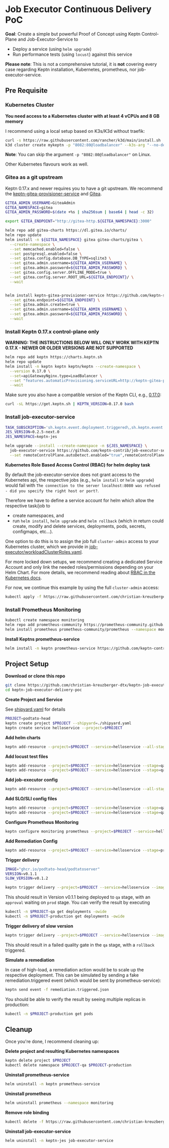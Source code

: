 # Job Executor Continuous Delivery PoC

**Goal**: Create a simple but powerful Proof of Concept using Keptn Control-Plane and Job-Executor-Service to

* Deploy a service (using `helm upgrade`)
* Run performance tests (using `locust`) against this service


**Please note**: This is not a comprehensive tutorial, it is **not** covering every case regarding Keptn installation, Kubernetes, prometheus, nor job-executor-service.


## Pre Requisite

### Kubernetes Cluster
**You need access to a Kubernetes cluster with at least 4 vCPUs and 8 GB memory**

I recommend using a local setup based on K3s/K3d without traefik:
```bash
curl -s https://raw.githubusercontent.com/rancher/k3d/main/install.sh | TAG=v5.3.0 bash
k3d cluster create mykeptn -p "8082:80@loadbalancer" --k3s-arg "--no-deploy=traefik@server:*"
```
**Note**: You can skip the argument `-p "8082:80@loadbalancer"` on Linux.

Other Kubernetes flavours work as well.


### Gitea as a git upstream

Keptn 0.17.x and newer requires you to have a git upstream. We recommend the [keptn-gitea-provisioner-service](https://github.com/keptn-sandbox/keptn-gitea-provisioner-service) and [Gitea](https://gitea.io).

```bash
GITEA_ADMIN_USERNAME=GiteaAdmin
GITEA_NAMESPACE=gitea
GITEA_ADMIN_PASSWORD=$(date +%s | sha256sum | base64 | head -c 32)

export GITEA_ENDPOINT="http://gitea-http.${GITEA_NAMESPACE}:3000"

helm repo add gitea-charts https://dl.gitea.io/charts/
helm repo update
helm install -n ${GITEA_NAMESPACE} gitea gitea-charts/gitea \
  --create-namespace \
  --set memcached.enabled=false \
  --set postgresql.enabled=false \
  --set gitea.config.database.DB_TYPE=sqlite3 \
  --set gitea.admin.username=${GITEA_ADMIN_USERNAME} \
  --set gitea.admin.password=${GITEA_ADMIN_PASSWORD} \
  --set gitea.config.server.OFFLINE_MODE=true \
  --set gitea.config.server.ROOT_URL=${GITEA_ENDPOINT}/ \
  --wait


helm install keptn-gitea-provisioner-service https://github.com/keptn-sandbox/keptn-gitea-provisioner-service/releases/download/0.1.1/keptn-gitea-provisioner-service-0.1.1.tgz \
  --set gitea.endpoint=${GITEA_ENDPOINT} \
  --set gitea.admin.create=true \
  --set gitea.admin.username=${GITEA_ADMIN_USERNAME} \
  --set gitea.admin.password=${GITEA_ADMIN_PASSWORD} \
  --wait
```

### Install Keptn 0.17.x control-plane only

**WARNING: THE INSTRUCTIONS BELOW WILL ONLY WORK WITH KEPTN 0.17.X - NEWER OR OLDER VERSIONS ARE NOT SUPPORTED**

```bash
helm repo add keptn https://charts.keptn.sh
helm repo update
helm install -n keptn keptn keptn/keptn --create-namespace \
  --version 0.17.0 \
  --set=apiGatewayNginx.type=LoadBalancer \
  --set "features.automaticProvisioning.serviceURL=http://keptn-gitea-provisioner-service.default" \
  --wait
```

Make sure you also have a compatible version of the Keptn CLI, e.g., [0.17.0](https://github.com/keptn/keptn/releases/tag/0.17.0):
```bash
curl -sL https://get.keptn.sh | KEPTN_VERSION=0.17.0 bash
```

### Install job-executor-service

```bash
TASK_SUBSCRIPTION='sh.keptn.event.deployment.triggered\,sh.keptn.event.test.triggered\,sh.keptn.event.rollback.triggered\,sh.keptn.event.action.triggered'
JES_VERSION=0.2.5-next.0
JES_NAMESPACE=keptn-jes

helm upgrade --install --create-namespace -n ${JES_NAMESPACE} \
  job-executor-service https://github.com/keptn-contrib/job-executor-service/releases/download/${JES_VERSION}/job-executor-service-${JES_VERSION}.tgz \
  --set remoteControlPlane.autoDetect.enabled="true",remoteControlPlane.topicSubscription="${TASK_SUBSCRIPTION}",remoteControlPlane.api.token="",remoteControlPlane.api.hostname="",remoteControlPlane.api.protocol=""
```

**Kubernetes Role Based Access Control (RBAC) for helm deploy task**

By default the job-executor-service does not grant access to the Kubernetes api, the respective jobs (e.g., `helm install` or `helm upgrade`) would fail with `The connection to the server localhost:8080 was refused - did you specify the right host or port?`.

Therefore we have to define a service account for helm which allow the respective task/job to

* create namespaces, and
* run `helm install`, `helm upgrade` and `helm rollback` (which in return could create, modify and delete services, deployments, pods, secrets, configmaps, etc...).

One option to do this is to assign the job full `cluster-admin` access to your Kubernetes cluster, which we provide in
[job-executor/workloadClusterRoles.yaml](job-executor/workloadClusterRoles.yaml).

For more locked down setups, we recommend creating a dedicated Service Account and only link the needed roles/permissions depending on your Helm Chart. For more details, we recommend reading about [RBAC in the Kubernetes docs](https://kubernetes.io/docs/reference/access-authn-authz/rbac/).


For now, we continue this example by using the full `cluster-admin` access:
```bash
kubectl apply -f https://raw.githubusercontent.com/christian-kreuzberger-dtx/keptn-job-executor-delivery-poc/main/job-executor/workloadClusterRoles.yaml
```

### Install Prometheus Monitoring

```bash
kubectl create namespace monitoring
helm repo add prometheus-community https://prometheus-community.github.io/helm-charts
helm install prometheus prometheus-community/prometheus --namespace monitoring --wait
```


**Install Keptns prometheus-service**
```bash
helm install -n keptn prometheus-service https://github.com/keptn-contrib/prometheus-service/releases/download/0.8.5/prometheus-service-0.8.5.tgz --wait
```

## Project Setup

**Download or clone this repo**

```bash
git clone https://github.com/christian-kreuzberger-dtx/keptn-job-executor-delivery-poc.git
cd keptn-job-executor-delivery-poc
```

**Create Project and Service**

See [shipyard.yaml](shipyard.yaml) for details

```bash
PROJECT=podtato-head
keptn create project $PROJECT --shipyard=./shipyard.yaml
keptn create service helloservice --project=$PROJECT
```

**Add helm charts**

```bash
keptn add-resource --project=$PROJECT --service=helloservice --all-stages --resource=./helm/helloservice.tgz --resourceUri=charts/helloservice.tgz
```

**Add locust test files**

```bash
keptn add-resource --project=$PROJECT --service=helloservice --stage=qa --resource=./locust/basic.py
keptn add-resource --project=$PROJECT --service=helloservice --stage=qa --resource=./locust/locust.conf
```

**Add job-executor config**

```bash
keptn add-resource --project=$PROJECT --service=helloservice --all-stages --resource=job-executor-config.yaml --resourceUri=job/config.yaml
```

**Add SLO/SLI config files**

```bash
keptn add-resource --project=$PROJECT --service=helloservice --stage=qa --resource=prometheus/sli.yaml --resourceUri=prometheus/sli.yaml
keptn add-resource --project=$PROJECT --service=helloservice --stage=qa --resource=slo.yaml --resourceUri=slo.yaml
```

**Configure Prometheus Monitoring**

```bash
keptn configure monitoring prometheus --project=$PROJECT --service=helloservice
```

**Add Remediation Config**

```bash
keptn add-resource --project=$PROJECT --service=helloservice --stage=production --resource=remediation.yaml
```

**Trigger delivery**

```bash
IMAGE="ghcr.io/podtato-head/podtatoserver"
VERSION=v0.1.1
SLOW_VERSION=v0.1.2

keptn trigger delivery --project=$PROJECT --service=helloservice --image=$IMAGE:$VERSION --labels=version=$VERSION
```

This should result in Version v0.1.1 being deployed to `qa` stage, with an `approval` waiting on `prod` stage. You can verify the result by executing
```bash
kubectl -n $PROJECT-qa get deployments -owide
kubectl -n $PROJECT-production get deployments -owide
```

**Trigger delivery of slow version**

```bash
keptn trigger delivery --project=$PROJECT --service=helloservice --image=$IMAGE:$SLOW_VERSION --labels=version=$SLOW_VERSION,slow=true
```

This should result in a failed quality gate in the `qa` stage, with a `rollback` triggered.

**Simulate a remediation**

In case of high-load, a remediation action would be to scale up the respective deployment. This can be simulated by sending a fake remediation.triggered event (which would be sent by prometheus-service):

```bash
keptn send event -f remediation.triggered.json
```

You should be able to verify the result by seeing multiple replicas in production:
```bash
kubectl -n $PROJECT-production get pods
```

## Cleanup

Once you're done, I recommend cleaning up:

**Delete project and resulting Kubernetes namespaces**

```bash
keptn delete project $PROJECT
kubectl delete namespace $PROJECT-qa $PROJECT-production
```

**Uninstall prometheus-service**
```bash
helm uninstall -n keptn prometheus-service
```

**Uninstall prometheus**
```bash
helm uninstall prometheus --namespace monitoring
```

**Remove role binding**
```bash
kubectl delete -f https://raw.githubusercontent.com/christian-kreuzberger-dtx/keptn-job-executor-delivery-poc/main/job-executor/workloadClusterRoles.yaml
```

**Uninstall job-executor-service**

```bash
helm uninstall -n keptn-jes job-executor-service
```
